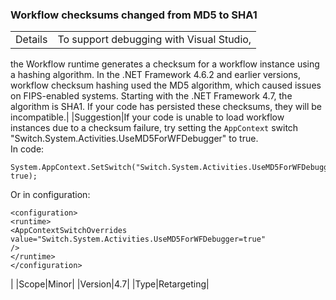 ### Workflow checksums changed from MD5 to SHA1

|   |   |
|---|---|
|Details|To support debugging with Visual Studio,
the Workflow runtime generates a checksum for a workflow instance using a hashing algorithm.
In the .NET Framework 4.6.2 and earlier versions, workflow checksum hashing used the MD5
algorithm, which caused issues on FIPS-enabled systems. Starting with the .NET Framework 4.7,
the algorithm is SHA1. If your code has persisted these checksums, they will be incompatible.|
|Suggestion|If your code is unable to load workflow instances due to a checksum failure, try setting
the <code>AppContext</code> switch &quot;Switch.System.Activities.UseMD5ForWFDebugger&quot; to true.<br />In code:<br /><pre><code>System.AppContext.SetSwitch(&quot;Switch.System.Activities.UseMD5ForWFDebugger&quot;, true);</code></pre>Or in configuration:<br /><pre><code>&lt;configuration&gt;<br />&lt;runtime&gt;<br />&lt;AppContextSwitchOverrides value=&quot;Switch.System.Activities.UseMD5ForWFDebugger=true&quot; /&gt;<br />&lt;/runtime&gt;<br />&lt;/configuration&gt;</code></pre>|
|Scope|Minor|
|Version|4.7|
|Type|Retargeting|
